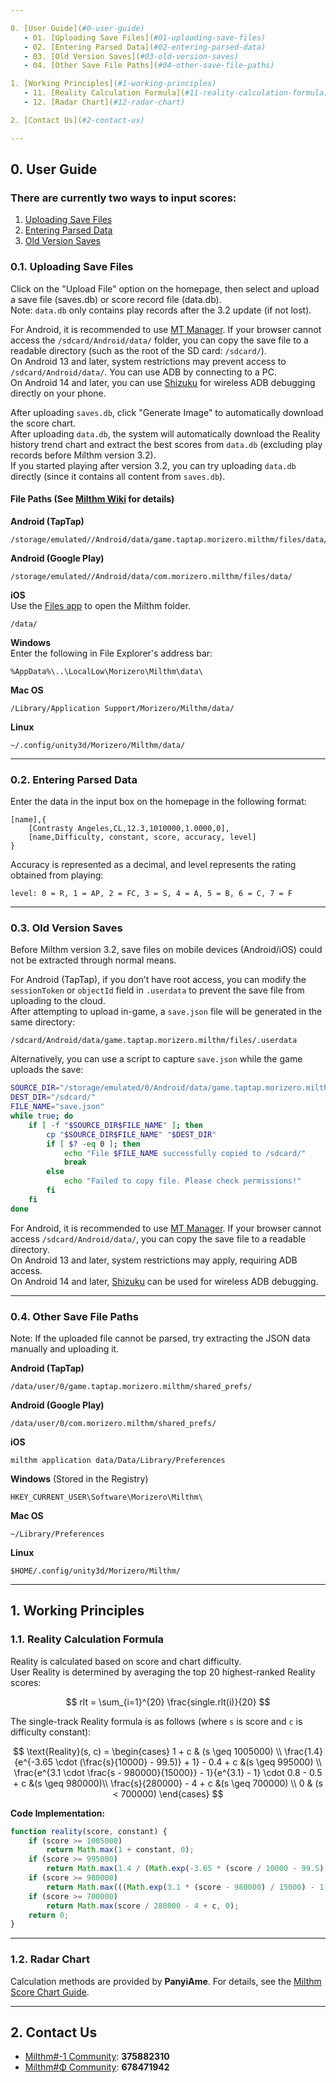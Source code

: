 ```yaml
---

0. [User Guide](#0-user-guide)
   - 01. [Uploading Save Files](#01-uploading-save-files)
   - 02. [Entering Parsed Data](#02-entering-parsed-data)
   - 03. [Old Version Saves](#03-old-version-saves)
   - 04. [Other Save File Paths](#04-other-save-file-paths)

1. [Working Principles](#1-working-principles)
   - 11. [Reality Calculation Formula](#11-reality-calculation-formula)
   - 12. [Radar Chart](#12-radar-chart)

2. [Contact Us](#2-contact-us)

---
```


## 0. User Guide

### There are currently two ways to input scores:

1. [Uploading Save Files](#01-uploading-save-files)
2. [Entering Parsed Data](#02-entering-parsed-data)
3. [Old Version Saves](#03-old-version-saves)

### 0.1. Uploading Save Files

Click on the "Upload File" option on the homepage, then select and upload a save file (saves.db) or score record file (data.db).  
Note: `data.db` only contains play records after the 3.2 update (if not lost).

For Android, it is recommended to use [MT Manager](https://mt2.cn/). If your browser cannot access the `/sdcard/Android/data/` folder, you can copy the save file to a readable directory (such as the root of the SD card: `/sdcard/`).  
On Android 13 and later, system restrictions may prevent access to `/sdcard/Android/data/`. You can use ADB by connecting to a PC.  
On Android 14 and later, you can use [Shizuku](https://shizuku.rikka.app/zh-hans/) for wireless ADB debugging directly on your phone.

After uploading `saves.db`, click "Generate Image" to automatically download the score chart.  
After uploading `data.db`, the system will automatically download the Reality history trend chart and extract the best scores from `data.db` (excluding play records before Milthm version 3.2).  
If you started playing after version 3.2, you can try uploading `data.db` directly (since it contains all content from `saves.db`).

#### File Paths (See [Milthm Wiki](https://milthm.fandom.com/wiki/Data_File) for details)

**Android (TapTap)**  
```
/storage/emulated//Android/data/game.taptap.morizero.milthm/files/data/
```

**Android (Google Play)**  
```
/storage/emulated//Android/data/com.morizero.milthm/files/data/
```

**iOS**  
Use the [Files app](https://support.apple.com/zh-cn/102570) to open the Milthm folder.
```
/data/
```

**Windows**  
Enter the following in File Explorer's address bar:
```
%AppData%\..\LocalLow\Morizero\Milthm\data\
```

**Mac OS**  
```
/Library/Application Support/Morizero/Milthm/data/
```

**Linux**  
```
~/.config/unity3d/Morizero/Milthm/data/
```

---

### 0.2. Entering Parsed Data

Enter the data in the input box on the homepage in the following format:

```
[name],{
    [Contrasty Angeles,CL,12.3,1010000,1.0000,0],
    [name,Difficulty, constant, score, accuracy, level]
}
```

Accuracy is represented as a decimal, and level represents the rating obtained from playing:

```
level: 0 = R, 1 = AP, 2 = FC, 3 = S, 4 = A, 5 = B, 6 = C, 7 = F
```

---

### 0.3. Old Version Saves

Before Milthm version 3.2, save files on mobile devices (Android/iOS) could not be extracted through normal means.  

For Android (TapTap), if you don’t have root access, you can modify the `sessionToken` or `objectId` field in `.userdata` to prevent the save file from uploading to the cloud.  
After attempting to upload in-game, a `save.json` file will be generated in the same directory:

```
/sdcard/Android/data/game.taptap.morizero.milthm/files/.userdata
```

Alternatively, you can use a script to capture `save.json` while the game uploads the save:

```sh
SOURCE_DIR="/storage/emulated/0/Android/data/game.taptap.morizero.milthm/files/"
DEST_DIR="/sdcard/"
FILE_NAME="save.json"
while true; do
    if [ -f "$SOURCE_DIR$FILE_NAME" ]; then
        cp "$SOURCE_DIR$FILE_NAME" "$DEST_DIR"
        if [ $? -eq 0 ]; then
            echo "File $FILE_NAME successfully copied to /sdcard/"
            break
        else
            echo "Failed to copy file. Please check permissions!"
        fi
    fi
done
```

For Android, it is recommended to use [MT Manager](https://mt2.cn/). If your browser cannot access `/sdcard/Android/data/`, you can copy the save file to a readable directory.  
On Android 13 and later, system restrictions may apply, requiring ADB access.  
On Android 14 and later, [Shizuku](https://shizuku.rikka.app/zh-hans/) can be used for wireless ADB debugging.

---

### 0.4. Other Save File Paths

Note: If the uploaded file cannot be parsed, try extracting the JSON data manually and uploading it.

**Android (TapTap)**  
```
/data/user/0/game.taptap.morizero.milthm/shared_prefs/
```

**Android (Google Play)**  
```
/data/user/0/com.morizero.milthm/shared_prefs/
```

**iOS**  
```
milthm application data/Data/Library/Preferences
```

**Windows** (Stored in the Registry)  
```
HKEY_CURRENT_USER\Software\Morizero\Milthm\
```

**Mac OS**  
```
~/Library/Preferences
```

**Linux**  
```
$HOME/.config/unity3d/Morizero/Milthm/
```

---

## 1. Working Principles

### 1.1. Reality Calculation Formula

Reality is calculated based on score and chart difficulty.  
User Reality is determined by averaging the top 20 highest-ranked Reality scores:

$$
rlt = \sum_{i=1}^{20} \frac{single.rlt(i)}{20}
$$

The single-track Reality formula is as follows (where `s` is score and `c` is difficulty constant):

$$
\text{Reality}(s, c) =
\begin{cases} 
1 + c & (s \geq 1005000) \\
\frac{1.4}{e^{-3.65 \cdot (\frac{s}{10000} - 99.5)} + 1} - 0.4 + c &(s \geq 995000) \\
\frac{e^{3.1 \cdot \frac{s - 980000}{15000}} - 1}{e^{3.1} - 1} \cdot 0.8 - 0.5 + c &(s \geq 980000)\\
\frac{s}{280000} - 4 + c &(s \geq 700000) \\
0 & (s < 700000)
\end{cases}
$$

**Code Implementation:**
```JavaScript
function reality(score, constant) {
    if (score >= 1005000)
        return Math.max(1 + constant, 0);
    if (score >= 995000) 
        return Math.max(1.4 / (Math.exp(-3.65 * (score / 10000 - 99.5)) + 1) - 0.4 + c, 0);
    if (score >= 980000) 
        return Math.max(((Math.exp(3.1 * (score - 980000) / 15000) - 1) / (Math.exp(3.1) - 1)) * 0.8 - 0.5 + c, 0);
    if (score >= 700000) 
        return Math.max(score / 280000 - 4 + c, 0);
    return 0;
}
```

---

### 1.2. Radar Chart

Calculation methods are provided by **PanyiAme**. For details, see the [Milthm Score Chart Guide](https://wwp.lanzoup.com/iZ59A2j8nbpe).

---

## 2. Contact Us

- [Milthm#-1 Community](https://qm.qq.com/q/Utb6sNDvki): **375882310**
- [Milthm#Φ Community](https://qm.qq.com/q/fIErsKKz3a): **678471942**
